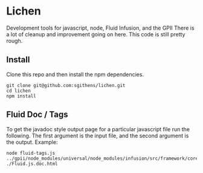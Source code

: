 # Lichen

Development tools for javascript, node, Fluid Infusion, and the GPII
There is a lot of cleanup and improvement going on here.  This code is still
pretty rough.

## Install

Clone this repo and then install the npm dependencies.

    git clone git@github.com:sgithens/lichen.git
    cd lichen
    npm install

## Fluid Doc / Tags

To get the javadoc style output page for a particular javascript file
run the following. The first argument is the input file, and the second 
argument is the output. Example:

    node fluid-tags.js ../gpii/node_modules/universal/node_modules/infusion/src/framework/core/js/Fluid.js ./Fluid.js.doc.html 
